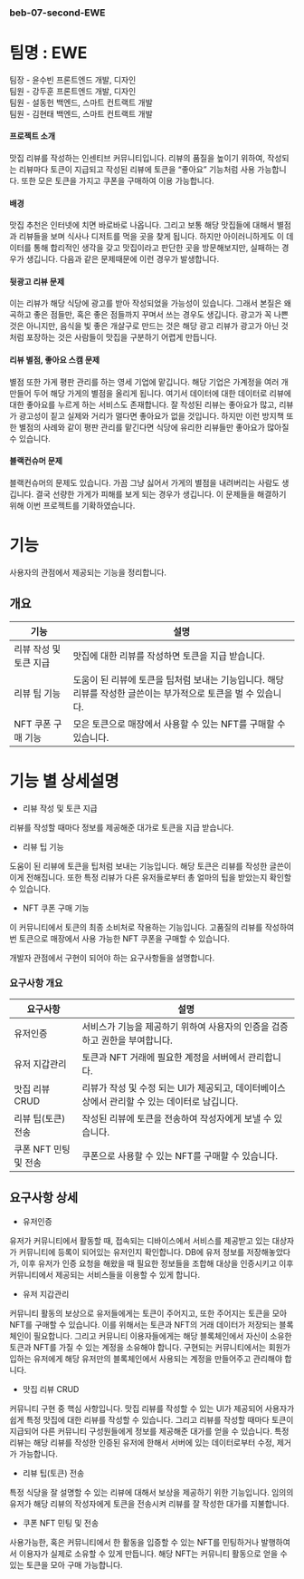 ### beb-07-second-EWE

# 팀명 : EWE

팀장 - 윤수빈 프론트엔드 개발, 디자인<br>
팀원 - 강두훈 프론트엔드 개발, 디자인<br>
팀원 - 설동헌 백엔드, 스마트 컨트랙트 개발<br>
팀원 - 김현태 백엔드, 스마트 컨트랙트 개발<br>

#### 프로젝트 소개
맛집 리뷰를 작성하는 인센티브 커뮤니티입니다. 리뷰의 품질을 높이기 위하여, 작성되는 리뷰마다 토큰이 지급되고 작성된 리뷰에 토큰을 “좋아요” 기능처럼 사용 가능합니다. 
또한 모은 토큰을 가지고 쿠폰을 구매하여 이용 가능합니다.

#### 배경
맛집 추천은 인터넷에 치면 바로바로 나옵니다. 그리고 보통 해당 맛집들에 대해서 별점과 리뷰들을 보며 식사나 디저트를 먹을 곳을 찾게 됩니다. 하지만 아이러니하게도 이 데이터를 통해 합리적인 생각을 갖고 맛집이라고 판단한 곳을 방문해보지만, 실패하는 경우가 생깁니다. 다음과 같은 문제때문에 이런 경우가 발생합니다.

#### 뒷광고 리뷰 문제
이는 리뷰가 해당 식당에 광고를 받아 작성되었을 가능성이 있습니다. 그래서 본질은 왜곡하고 좋은 점들만, 혹은 좋은 점들까지 꾸며서 쓰는 경우도 생깁니다. 광고가 꼭 나쁜것은 아니지만, 음식을 빛 좋은 개살구로 만드는 것은 해당 광고 리뷰가 광고가 아닌 것처럼 포장하는 것은 사람들이 맛집을 구분하기 어렵게 만듭니다. 

#### 리뷰 별점, 좋아요 스캠 문제
별점 또한 가게 평판 관리를 하는 영세 기업에 맡깁니다. 해당 기업은 가계정을 여러 개 만들어 두어 해당 가게의 별점을 올리게 됩니다. 여기서 데이터에 대한 데이터로 리뷰에 대한 좋아요를 누르게 하는 서비스도 존재합니다. 잘 작성된 리뷰는 좋아요가 많고, 리뷰가 광고성이 짙고 실제와 거리가 멀다면 좋아요가 없을 것입니다. 하지만 이런 방지책 또한 별점의 사례와 같이 평판 관리를 맡긴다면 식당에 유리한 리뷰들만 좋아요가 많아질 수 있습니다.

#### 블랙컨슈머 문제
블랙컨슈머의 문제도 있습니다. 가끔 그냥 싫어서 가게의 별점을 내려버리는 사람도 생깁니다. 결국 선량한 가게가 피해를 보게 되는 경우가 생깁니다.
이 문제들을 해결하기 위해 이번 프로젝트를 기확하였습니다.

# 기능

사용자의 관점에서 제공되는 기능을 정리합니다.

## 개요

| 기능 | 설명 |
| --- | --- |
| 리뷰 작성 및 토큰 지급 | 맛집에 대한 리뷰를 작성하면 토큰을 지급 받습니다. |
| 리뷰 팁 기능 | 도움이 된 리뷰에 토큰을 팁처럼 보내는 기능입니다. 해당 리뷰를 작성한 글쓴이는 부가적으로 토큰을 벌 수 있습니다. |
| NFT 쿠폰 구매 기능 | 모은 토큰으로 매장에서 사용할 수 있는 NFT를 구매할 수 있습니다. |

# 기능 별 상세설명

- 리뷰 작성 및 토큰 지급

리뷰를 작성할 때마다 정보를 제공해준 대가로 토큰을 지급 받습니다.

- 리뷰 팁 기능

도움이 된 리뷰에 토큰을 팁처럼 보내는 기능입니다. 해당 토큰은 리뷰를 작성한 글쓴이이게 전해집니다.  또한 특정 리뷰가 다른 유저들로부터 총 얼마의 팁을 받았는지 확인할 수 있습니다. 

- NFT 쿠폰 구매 기능

이 커뮤니티에서 토큰의 최종 소비처로 작용하는 기능입니다. 고품질의 리뷰를 작성하여 번 토큰으로 매장에서 사용 가능한 NFT 쿠폰을 구매할 수 있습니다.


개발자 관점에서 구현이 되어야 하는 요구사항들을 설명합니다.

### 요구사항 개요

| 요구사항 | 설명 |
| --- | --- |
| 유저인증 | 서비스가 기능을 제공하기 위하여 사용자의 인증을 검증하고 권한을 부여합니다. |
| 유저 지갑관리 | 토큰과 NFT 거래에 필요한 계정을 서버에서 관리합니다. |
| 맛집 리뷰 CRUD | 리뷰가 작성 및 수정 되는 UI가 제공되고, 데이터베이스 상에서 관리할 수 있는 데이터로 남깁니다. |
| 리뷰 팁(토큰) 전송 | 작성된 리뷰에 토큰을 전송하여 작성자에게 보낼 수 있습니다. |
| 쿠폰 NFT 민팅 및 전송 | 쿠폰으로 사용할 수 있는 NFT를 구매할 수 있습니다. |

## 요구사항 상세

- 유저인증

유저가 커뮤니티에서 활동할 때, 접속되는 디바이스에서 서비스를 제공받고 있는 대상자가 커뮤니티에 등록이 되어있는 유저인지 확인합니다.  DB에 유저 정보를 저장해놓았다가, 이후 유저가 인증 요청을 해왔을 때 필요한 정보들을 조합해 대상을 인증시키고 이후 커뮤니티에서 제공되는 서비스들을 이용할 수 있게 합니다.

- 유저 지갑관리

커뮤니티 활동의 보상으로 유저들에게는 토큰이 주어지고, 또한 주어지는 토큰을 모아 NFT를 구매할 수 있습니다. 이를 위해서는 토큰과 NFT의 거래 데이터가 저장되는 블록체인이 필요합니다. 그리고 커뮤니티 이용자들에게는 해당 블록체인에서 자신이 소유한 토큰과 NFT를 가질 수 있는 계정을 소유해야 합니다. 구현되는 커뮤니티에서는 회원가입하는 유저에게 해당 유저만의 블록체인에서 사용되는 계정을 만들어주고 관리해야 합니다.

- 맛집 리뷰 CRUD

커뮤니티 구현 중 핵심 사항입니다. 맛집 리뷰를 작성할 수 있는 UI가 제공되어 사용자가 쉽게 특정 맛집에 대한 리뷰를 작성할 수 있습니다. 그리고 리뷰를 작성할 때마다 토큰이 지급되어 다른 커뮤니티 구성원들에게 정보를 제공해준 대가를 얻을 수 있습니다. 특정 리뷰는 해당 리뷰를 작성한 인증된 유저에 한해서 서버에 있는 데이터로부터 수정, 제거가 가능합니다.

- 리뷰 팁(토큰) 전송

특정 식당을 잘 설명할 수 있는 리뷰에 대해서 보상을 제공하기 위한 기능입니다. 임의의 유저가 해당 리뷰의 작성자에게 토큰을 전송시켜 리뷰를 잘 작성한 대가를 지불합니다.

- 쿠폰 NFT 민팅 및 전송

사용가능한, 혹은 커뮤니티에서 한 활동을 입증할 수 있는 NFT를 민팅하거나 발행하여서 이용자가 실제로 소유할 수 있게 만듭니다. 해당 NFT는 커뮤니티 활동으로 얻을 수 있는 토큰을 모아 구매 가능합니다.
